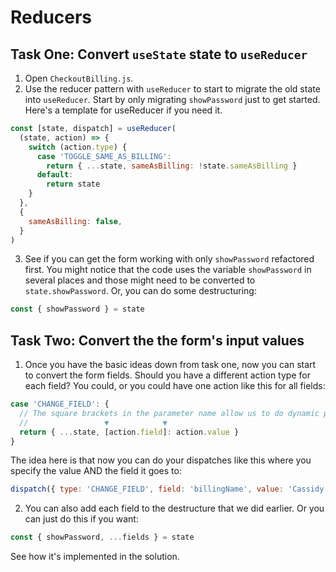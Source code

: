 # Reducers

## Task One: Convert `useState` state to `useReducer`

1. Open `CheckoutBilling.js`.
2. Use the reducer pattern with `useReducer` to start to migrate the old state into `useReducer`. Start by only migrating `showPassword` just to get started. Here's a template for useReducer if you need it.

```js
const [state, dispatch] = useReducer(
  (state, action) => {
    switch (action.type) {
      case 'TOGGLE_SAME_AS_BILLING':
        return { ...state, sameAsBilling: !state.sameAsBilling }
      default:
        return state
    }
  },
  {
    sameAsBilling: false,
  }
)
```

3. See if you can get the form working with only `showPassword` refactored first. You might notice that the code uses the variable `showPassword` in several places and those might need to be converted to `state.showPassword`. Or, you can do some destructuring:

```js
const { showPassword } = state
```

## Task Two: Convert the the form's input values

1. Once you have the basic ideas down from task one, now you can start to convert the form fields. Should you have a different action type for each field? You could, or you could have one action like this for all fields:

```js
case 'CHANGE_FIELD': {
  // The square brackets in the parameter name allow us to do dynamic parameter names
  //                 ▼            ▼
  return { ...state, [action.field]: action.value }
}
```

The idea here is that now you can do your dispatches like this where you specify the value AND the field it goes to:

```js
dispatch({ type: 'CHANGE_FIELD', field: 'billingName', value: 'Cassidy' })
```

2. You can also add each field to the destructure that we did earlier. Or you can just do this if you want:

```js
const { showPassword, ...fields } = state
```

See how it's implemented in the solution.
